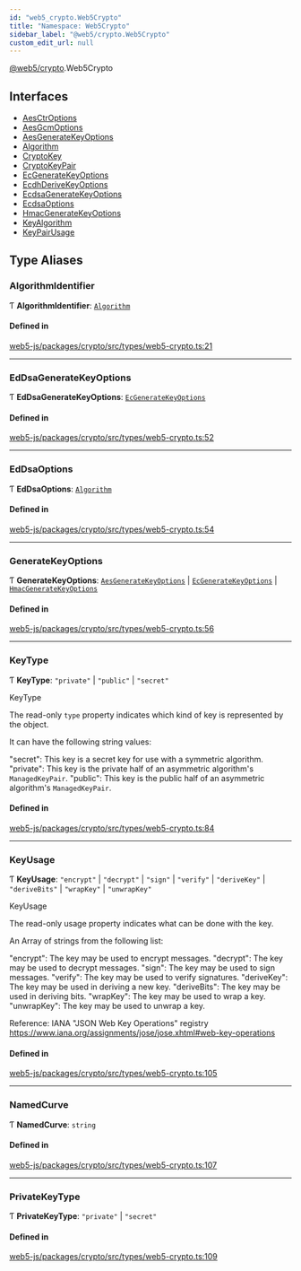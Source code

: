 ```yaml
---
id: "web5_crypto.Web5Crypto"
title: "Namespace: Web5Crypto"
sidebar_label: "@web5/crypto.Web5Crypto"
custom_edit_url: null
---
```


[@web5/crypto](../modules/web5_crypto.md).Web5Crypto

## Interfaces

- [AesCtrOptions](../interfaces/web5_crypto.Web5Crypto.AesCtrOptions.md)
- [AesGcmOptions](../interfaces/web5_crypto.Web5Crypto.AesGcmOptions.md)
- [AesGenerateKeyOptions](../interfaces/web5_crypto.Web5Crypto.AesGenerateKeyOptions.md)
- [Algorithm](../interfaces/web5_crypto.Web5Crypto.Algorithm.md)
- [CryptoKey](../interfaces/web5_crypto.Web5Crypto.CryptoKey.md)
- [CryptoKeyPair](../interfaces/web5_crypto.Web5Crypto.CryptoKeyPair.md)
- [EcGenerateKeyOptions](../interfaces/web5_crypto.Web5Crypto.EcGenerateKeyOptions.md)
- [EcdhDeriveKeyOptions](../interfaces/web5_crypto.Web5Crypto.EcdhDeriveKeyOptions.md)
- [EcdsaGenerateKeyOptions](../interfaces/web5_crypto.Web5Crypto.EcdsaGenerateKeyOptions.md)
- [EcdsaOptions](../interfaces/web5_crypto.Web5Crypto.EcdsaOptions.md)
- [HmacGenerateKeyOptions](../interfaces/web5_crypto.Web5Crypto.HmacGenerateKeyOptions.md)
- [KeyAlgorithm](../interfaces/web5_crypto.Web5Crypto.KeyAlgorithm.md)
- [KeyPairUsage](../interfaces/web5_crypto.Web5Crypto.KeyPairUsage.md)

## Type Aliases

### AlgorithmIdentifier

Ƭ **AlgorithmIdentifier**: [`Algorithm`](../interfaces/web5_crypto.Web5Crypto.Algorithm.md)

#### Defined in

[web5-js/packages/crypto/src/types/web5-crypto.ts:21](https://github.com/TBD54566975/web5-js/blob/ff920f5/packages/crypto/src/types/web5-crypto.ts#L21)

___

### EdDsaGenerateKeyOptions

Ƭ **EdDsaGenerateKeyOptions**: [`EcGenerateKeyOptions`](../interfaces/web5_crypto.Web5Crypto.EcGenerateKeyOptions.md)

#### Defined in

[web5-js/packages/crypto/src/types/web5-crypto.ts:52](https://github.com/TBD54566975/web5-js/blob/ff920f5/packages/crypto/src/types/web5-crypto.ts#L52)

___

### EdDsaOptions

Ƭ **EdDsaOptions**: [`Algorithm`](../interfaces/web5_crypto.Web5Crypto.Algorithm.md)

#### Defined in

[web5-js/packages/crypto/src/types/web5-crypto.ts:54](https://github.com/TBD54566975/web5-js/blob/ff920f5/packages/crypto/src/types/web5-crypto.ts#L54)

___

### GenerateKeyOptions

Ƭ **GenerateKeyOptions**: [`AesGenerateKeyOptions`](../interfaces/web5_crypto.Web5Crypto.AesGenerateKeyOptions.md) \| [`EcGenerateKeyOptions`](../interfaces/web5_crypto.Web5Crypto.EcGenerateKeyOptions.md) \| [`HmacGenerateKeyOptions`](../interfaces/web5_crypto.Web5Crypto.HmacGenerateKeyOptions.md)

#### Defined in

[web5-js/packages/crypto/src/types/web5-crypto.ts:56](https://github.com/TBD54566975/web5-js/blob/ff920f5/packages/crypto/src/types/web5-crypto.ts#L56)

___

### KeyType

Ƭ **KeyType**: ``"private"`` \| ``"public"`` \| ``"secret"``

KeyType

The read-only `type` property indicates which kind of key
is represented by the object.

It can have the following string values:

  "secret": This key is a secret key for use with a symmetric algorithm.
  "private": This key is the private half of an asymmetric algorithm's `ManagedKeyPair`.
  "public": This key is the public half of an asymmetric algorithm's `ManagedKeyPair`.

#### Defined in

[web5-js/packages/crypto/src/types/web5-crypto.ts:84](https://github.com/TBD54566975/web5-js/blob/ff920f5/packages/crypto/src/types/web5-crypto.ts#L84)

___

### KeyUsage

Ƭ **KeyUsage**: ``"encrypt"`` \| ``"decrypt"`` \| ``"sign"`` \| ``"verify"`` \| ``"deriveKey"`` \| ``"deriveBits"`` \| ``"wrapKey"`` \| ``"unwrapKey"``

KeyUsage

The read-only usage property indicates what can be done with the key.

An Array of strings from the following list:

  "encrypt": The key may be used to encrypt messages.
  "decrypt": The key may be used to decrypt messages.
  "sign": The key may be used to sign messages.
  "verify": The key may be used to verify signatures.
  "deriveKey": The key may be used in deriving a new key.
  "deriveBits": The key may be used in deriving bits.
  "wrapKey": The key may be used to wrap a key.
  "unwrapKey": The key may be used to unwrap a key.

Reference: IANA "JSON Web Key Operations" registry
           https://www.iana.org/assignments/jose/jose.xhtml#web-key-operations

#### Defined in

[web5-js/packages/crypto/src/types/web5-crypto.ts:105](https://github.com/TBD54566975/web5-js/blob/ff920f5/packages/crypto/src/types/web5-crypto.ts#L105)

___

### NamedCurve

Ƭ **NamedCurve**: `string`

#### Defined in

[web5-js/packages/crypto/src/types/web5-crypto.ts:107](https://github.com/TBD54566975/web5-js/blob/ff920f5/packages/crypto/src/types/web5-crypto.ts#L107)

___

### PrivateKeyType

Ƭ **PrivateKeyType**: ``"private"`` \| ``"secret"``

#### Defined in

[web5-js/packages/crypto/src/types/web5-crypto.ts:109](https://github.com/TBD54566975/web5-js/blob/ff920f5/packages/crypto/src/types/web5-crypto.ts#L109)
